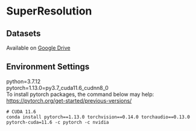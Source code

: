 # SuperResolution
## Datasets
Available on [Google Drive](https://drive.google.com/drive/folders/1DEgl5q2Jgz81WUi5PPv6PSK3IRH0S7BJ?usp=sharing)

## Environment Settings
python=3.7.12  
pytorch=1.13.0=py3.7_cuda11.6_cudnn8_0  
To install pytorch packages, the command below may help:  
<https://pytorch.org/get-started/previous-versions/>  
```shell
# CUDA 11.6
conda install pytorch==1.13.0 torchvision==0.14.0 torchaudio==0.13.0 pytorch-cuda=11.6 -c pytorch -c nvidia
```
